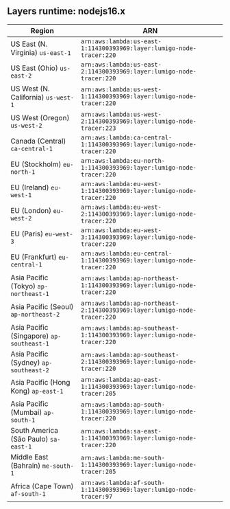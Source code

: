 Layers runtime: nodejs16.x
----
| Region | ARN |
| --- | --- |
|US East (N. Virginia)  `us-east-1`|`arn:aws:lambda:us-east-1:114300393969:layer:lumigo-node-tracer:220`|
|US East (Ohio)  `us-east-2`|`arn:aws:lambda:us-east-2:114300393969:layer:lumigo-node-tracer:220`|
|US West (N. California)  `us-west-1`|`arn:aws:lambda:us-west-1:114300393969:layer:lumigo-node-tracer:220`|
|US West (Oregon)  `us-west-2`|`arn:aws:lambda:us-west-2:114300393969:layer:lumigo-node-tracer:223`|
|Canada (Central)  `ca-central-1`|`arn:aws:lambda:ca-central-1:114300393969:layer:lumigo-node-tracer:220`|
|EU (Stockholm)  `eu-north-1`|`arn:aws:lambda:eu-north-1:114300393969:layer:lumigo-node-tracer:220`|
|EU (Ireland)  `eu-west-1`|`arn:aws:lambda:eu-west-1:114300393969:layer:lumigo-node-tracer:220`|
|EU (London)  `eu-west-2`|`arn:aws:lambda:eu-west-2:114300393969:layer:lumigo-node-tracer:220`|
|EU (Paris)  `eu-west-3`|`arn:aws:lambda:eu-west-3:114300393969:layer:lumigo-node-tracer:220`|
|EU (Frankfurt)  `eu-central-1`|`arn:aws:lambda:eu-central-1:114300393969:layer:lumigo-node-tracer:220`|
|Asia Pacific (Tokyo)  `ap-northeast-1`|`arn:aws:lambda:ap-northeast-1:114300393969:layer:lumigo-node-tracer:220`|
|Asia Pacific (Seoul)  `ap-northeast-2`|`arn:aws:lambda:ap-northeast-2:114300393969:layer:lumigo-node-tracer:220`|
|Asia Pacific (Singapore)  `ap-southeast-1`|`arn:aws:lambda:ap-southeast-1:114300393969:layer:lumigo-node-tracer:220`|
|Asia Pacific (Sydney)  `ap-southeast-2`|`arn:aws:lambda:ap-southeast-2:114300393969:layer:lumigo-node-tracer:220`|
|Asia Pacific (Hong Kong)  `ap-east-1`|`arn:aws:lambda:ap-east-1:114300393969:layer:lumigo-node-tracer:205`|
|Asia Pacific (Mumbai)  `ap-south-1`|`arn:aws:lambda:ap-south-1:114300393969:layer:lumigo-node-tracer:220`|
|South America (São Paulo)  `sa-east-1`|`arn:aws:lambda:sa-east-1:114300393969:layer:lumigo-node-tracer:220`|
|Middle East (Bahrain)  `me-south-1`|`arn:aws:lambda:me-south-1:114300393969:layer:lumigo-node-tracer:205`|
|Africa (Cape Town)  `af-south-1`|`arn:aws:lambda:af-south-1:114300393969:layer:lumigo-node-tracer:97`|
